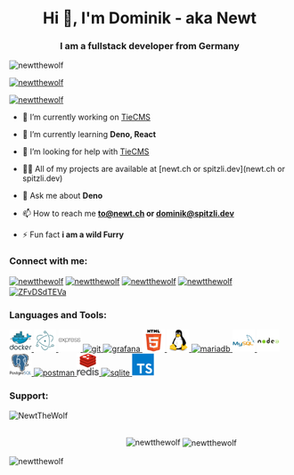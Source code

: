 <h1 align="center">Hi 👋, I'm Dominik - aka Newt</h1>
<h3 align="center">I am a fullstack developer from Germany</h3>

<p align="left"> <img src="https://komarev.com/ghpvc/?username=newtthewolf&label=Profile%20views&color=0e75b6&style=flat" alt="newtthewolf" /> </p>

<p align="left"> <a href="https://github.com/ryo-ma/github-profile-trophy"><img src="https://github-profile-trophy.vercel.app/?username=newtthewolf" alt="newtthewolf" /></a> </p>

<p align="left"> <a href="https://twitter.com/newtthewolf" target="blank"><img src="https://img.shields.io/twitter/follow/newtthewolf?logo=twitter&style=for-the-badge" alt="newtthewolf" /></a> </p>

- 🔭 I’m currently working on [TieCMS](https://github.com/TieCMS/TieCMS)

- 🌱 I’m currently learning **Deno, React**

- 🤝 I’m looking for help with [TieCMS](https://github.com/TieCMS/TieCMS)

- 👨‍💻 All of my projects are available at [newt.ch or spitzli.dev](newt.ch or spitzli.dev)

- 💬 Ask me about **Deno**

- 📫 How to reach me **to@newt.ch or dominik@spitzli.dev**

- ⚡ Fun fact **i am a wild Furry**

<h3 align="left">Connect with me:</h3>
<p align="left">
<a href="https://dev.to/newtthewolf" target="blank"><img align="center" src="https://raw.githubusercontent.com/rahuldkjain/github-profile-readme-generator/master/src/images/icons/Social/devto.svg" alt="newtthewolf" height="30" width="40" /></a>
<a href="https://twitter.com/newtthewolf" target="blank"><img align="center" src="https://raw.githubusercontent.com/rahuldkjain/github-profile-readme-generator/master/src/images/icons/Social/twitter.svg" alt="newtthewolf" height="30" width="40" /></a>
<a href="https://codesandbox.com/newtthewolf" target="blank"><img align="center" src="https://raw.githubusercontent.com/rahuldkjain/github-profile-readme-generator/master/src/images/icons/Social/codesandbox.svg" alt="newtthewolf" height="30" width="40" /></a>
<a href="https://instagram.com/newtthewolf" target="blank"><img align="center" src="https://raw.githubusercontent.com/rahuldkjain/github-profile-readme-generator/master/src/images/icons/Social/instagram.svg" alt="newtthewolf" height="30" width="40" /></a>
<a href="https://discord.gg/ZFvDSdTEVa" target="blank"><img align="center" src="https://raw.githubusercontent.com/rahuldkjain/github-profile-readme-generator/master/src/images/icons/Social/discord.svg" alt="ZFvDSdTEVa" height="30" width="40" /></a>
</p>

<h3 align="left">Languages and Tools:</h3>
<p align="left"> <a href="https://www.docker.com/" target="_blank" rel="noreferrer"> <img src="https://raw.githubusercontent.com/devicons/devicon/master/icons/docker/docker-original-wordmark.svg" alt="docker" width="40" height="40"/> </a> <a href="https://www.electronjs.org" target="_blank" rel="noreferrer"> <img src="https://raw.githubusercontent.com/devicons/devicon/master/icons/electron/electron-original.svg" alt="electron" width="40" height="40"/> </a> <a href="https://expressjs.com" target="_blank" rel="noreferrer"> <img src="https://raw.githubusercontent.com/devicons/devicon/master/icons/express/express-original-wordmark.svg" alt="express" width="40" height="40"/> </a> <a href="https://git-scm.com/" target="_blank" rel="noreferrer"> <img src="https://www.vectorlogo.zone/logos/git-scm/git-scm-icon.svg" alt="git" width="40" height="40"/> </a> <a href="https://grafana.com" target="_blank" rel="noreferrer"> <img src="https://www.vectorlogo.zone/logos/grafana/grafana-icon.svg" alt="grafana" width="40" height="40"/> </a> <a href="https://www.w3.org/html/" target="_blank" rel="noreferrer"> <img src="https://raw.githubusercontent.com/devicons/devicon/master/icons/html5/html5-original-wordmark.svg" alt="html5" width="40" height="40"/> </a> <a href="https://www.linux.org/" target="_blank" rel="noreferrer"> <img src="https://raw.githubusercontent.com/devicons/devicon/master/icons/linux/linux-original.svg" alt="linux" width="40" height="40"/> </a> <a href="https://mariadb.org/" target="_blank" rel="noreferrer"> <img src="https://www.vectorlogo.zone/logos/mariadb/mariadb-icon.svg" alt="mariadb" width="40" height="40"/> </a> <a href="https://www.mysql.com/" target="_blank" rel="noreferrer"> <img src="https://raw.githubusercontent.com/devicons/devicon/master/icons/mysql/mysql-original-wordmark.svg" alt="mysql" width="40" height="40"/> </a> <a href="https://nodejs.org" target="_blank" rel="noreferrer"> <img src="https://raw.githubusercontent.com/devicons/devicon/master/icons/nodejs/nodejs-original-wordmark.svg" alt="nodejs" width="40" height="40"/> </a> <a href="https://www.postgresql.org" target="_blank" rel="noreferrer"> <img src="https://raw.githubusercontent.com/devicons/devicon/master/icons/postgresql/postgresql-original-wordmark.svg" alt="postgresql" width="40" height="40"/> </a> <a href="https://postman.com" target="_blank" rel="noreferrer"> <img src="https://www.vectorlogo.zone/logos/getpostman/getpostman-icon.svg" alt="postman" width="40" height="40"/> </a> <a href="https://redis.io" target="_blank" rel="noreferrer"> <img src="https://raw.githubusercontent.com/devicons/devicon/master/icons/redis/redis-original-wordmark.svg" alt="redis" width="40" height="40"/> </a> <a href="https://www.sqlite.org/" target="_blank" rel="noreferrer"> <img src="https://www.vectorlogo.zone/logos/sqlite/sqlite-icon.svg" alt="sqlite" width="40" height="40"/> </a> <a href="https://www.typescriptlang.org/" target="_blank" rel="noreferrer"> <img src="https://raw.githubusercontent.com/devicons/devicon/master/icons/typescript/typescript-original.svg" alt="typescript" width="40" height="40"/> </a> </p>

<h3 align="left">Support:</h3>
<p><a href="https://ko-fi.com/NewtTheWolf"> <img align="left" src="https://cdn.ko-fi.com/cdn/kofi3.png?v=3" height="50" width="210" alt="NewtTheWolf" /></a></p><br><br>

<p><img align="left" src="https://github-readme-stats.vercel.app/api/top-langs?username=newtthewolf&show_icons=true&locale=en&layout=compact" alt="newtthewolf" /></p>

<p>&nbsp;<img align="center" src="https://github-readme-stats.vercel.app/api?username=newtthewolf&show_icons=true&locale=en" alt="newtthewolf" /></p>

<p><img align="center" src="https://github-readme-streak-stats.herokuapp.com/?user=newtthewolf&" alt="newtthewolf" /></p>
